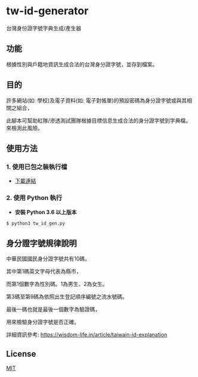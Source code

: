 # tw-id-generator

台灣身份證字號字典生成/產生器

## 功能

根據性別與戶籍地資訊生成合法的台灣身分證字號，並存到檔案。

## 目的

許多網站(如: 學校)及電子資料(如: 電子對帳單)的預設密碼為身分證字號或與其相關之組合，

此腳本可幫助紅隊/滲透測試團隊根據目標信息生成合法的身分證字號到字典檔，來檢測此風險。

## 使用方法

### 1. 使用已包之裝執行檔

- [下載連結]()

### 2. 使用 Python 執行

- **安裝 Python 3.6 以上版本**

```bash
$ python3 tw_id_gen.py
```

## 身分證字號規律說明

中華民國國民身分證字號共有10碼，

其中第1碼英文字母代表為縣市，

而第1個數字為性別碼。1為男生、2為女生。

第3碼至第9碼為依照出生登記順序編號之流水號碼。

最後一碼也就是最後一個數字為驗證碼，

用來檢驗身分證字號是否正確。

詳細資訊參考: https://wisdom-life.in/article/taiwain-id-explanation

## License

[MIT](./LICENSE)